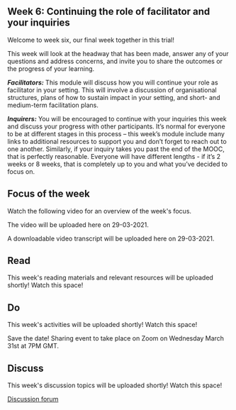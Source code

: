 ## Week 6: Continuing the role of facilitator and your inquiries


Welcome to week six, our final week together in this trial!

This week will look at the headway that has been made, answer any of your questions and address concerns, and invite you to share the outcomes or the progress of your learning. 

**_Facilitators:_** This module will discuss how you will continue your role as facilitator in your setting. This will involve a discussion of organisational structures, plans of how to sustain impact in your setting, and short- and medium-term facilitation plans.

**_Inquirers:_** You will be encouraged to continue with your inquiries this week and discuss your progress with other participants. It’s normal for everyone to be at different stages in this process – this week’s module include many links to additional resources to support you and don’t forget to reach out to one another. Similarly, if your inquiry takes you past the end of the MOOC, that is perfectly reasonable. Everyone will have different lengths - if it’s 2 weeks or 8 weeks, that is completely up to you and what you’ve decided to focus on.

## Focus of the week

Watch the following video for an overview of the week's focus.

The video will be uploaded here on 29-03-2021.

A downloadable video transcript will be uploaded here on 29-03-2021.

## Read

This week's reading materials and relevant resources will be uploaded shortly! Watch this space!

## Do

This week's activities will be uploaded shortly! Watch this space!

Save the date! Sharing event to take place on Zoom on Wednesday March 31st at 7PM GMT.

## Discuss

This week's discussion topics will be uploaded shortly! Watch this space!

<a class="btn btn-primary" href="https://www.edudialogue.org/forum/?foro=signin#038;redirect_to=https%3A%2F%2Fwww.edudialogue.org%2Fforum%2Fdialogue-mooc-on-dialogue%2F"><i class="fa fa-home"></i> Discussion forum</a>
